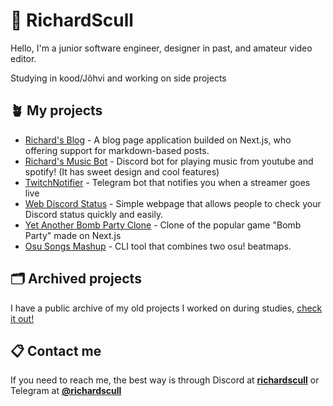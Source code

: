 # 🌿 RichardScull
Hello, I'm a junior software engineer, designer in past, and amateur video editor.

Studying in kood/Jõhvi and working on side projects

## 🪴 My projects
- [Richard's Blog](https://github.com/richardscull/Richards-Blog) - A blog page application builded on Next.js, who offering support for markdown-based posts.
- [Richard's Music Bot](https://github.com/richardscull/RichardsMusicBot) - Discord bot for playing music from youtube and spotify! (It has sweet design and cool features)
- [TwitchNotifier](https://github.com/richardscull/TwitchNotifier) - Telegram bot that notifies you when a streamer goes live 
- [Web Discord Status](https://github.com/richardscull/WebDiscordStatus) - Simple webpage that allows people to check your Discord status quickly and easily.
- [Yet Another Bomb Party Clone](https://github.com/richardscull/YetAnotherBombPartyClone) - Clone of the popular game "Bomb Party" made on Next.js 
- [Osu Songs Mashup](https://github.com/richardscull/Osu-Songs-Mashup) - CLI tool that combines two osu! beatmaps.

## 🗂️ Archived projects

I have a public archive of my old projects I worked on during studies, [check it out!](https://github.com/RichardsCoffeeShop)

## 📋 Contact me
If you need to reach me, the best way is through Discord at [**richardscull**](https://discordapp.com/users/228223085759692802) or Telegram at [**@richardscull**](https://t.me/richardscull)
